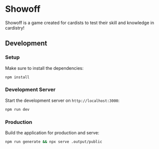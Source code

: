 
# Showoff

Showoff is a game created for cardists to test their skill and knowledge in cardistry!

## Development
### Setup

Make sure to install the dependencies:

```bash
npm install
```

### Development Server

Start the development server on `http://localhost:3000`:

```bash
npm run dev
```

### Production

Build the application for production and serve:

```bash
npm run generate && npx serve .output/public
```
